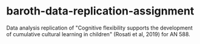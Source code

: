 # baroth-data-replication-assignment
Data analysis replication of "Cognitive flexibility supports the development of cumulative cultural learning in children" (Rosati et al, 2019) for AN 588.
